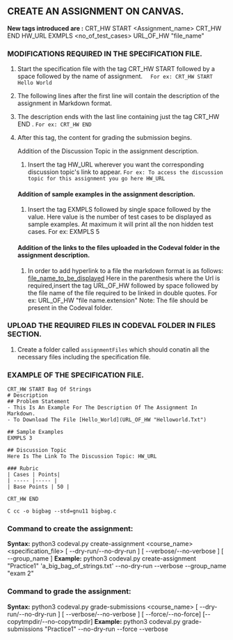 ## CREATE AN ASSIGNMENT ON CANVAS.

**New tags introduced are :** 
CRT_HW START <Assignment_name>
CRT_HW END
HW_URL
EXMPLS <no_of_test_cases>
URL_OF_HW "file_name"

### MODIFICATIONS REQUIRED IN THE SPECIFICATION FILE.
1) Start the specification file with the tag CRT_HW START followed by a space followed by the name of assignment.
	```  For ex: CRT_HW START Hello World```
2) The following lines after the first line will contain the description of the assignment in Markdown format.
3) The description ends with the last line containing just the tag CRT_HW END .
	``` For ex: CRT_HW END ```
4) After this tag, the content for grading the submission begins.

	Addition of the Discussion Topic in the assignment description.
	1) Insert the tag HW_URL wherever you want the corresponding discussion topic's link to appear.
		```For ex: To access the discussion topic for this assignment you go here HW_URL```

	#### Addition of sample examples in the assignment description.
	1) Insert the tag EXMPLS followed by single space followed by the value. 
	   Here value is the number of test cases to be displayed as sample examples. 
	   At maximum it will print all the non hidden test cases.
	   For ex: EXMPLS 5
	#### Addition of the links to the files uploaded in the Codeval folder in the assignment description.
	1) In order to add hyperlink to a file the markdown format is as follows:
	   [file_name_to_be_displayed](Url_of_the_file)
	   Here in the parenthesis where the Url is required,insert the tag
	   URL_OF_HW followed by space followed by the file name of the file required to be linked in double quotes.
	   For ex: URL_OF_HW "file name.extension"
	   Note: The file should be present in the Codeval folder.
	   
### UPLOAD THE REQUIRED FILES IN CODEVAL FOLDER IN FILES SECTION.
1) Create a folder called `assignmentFiles` which should conatin all the necessary files including
	the specification file.
	   
### EXAMPLE OF THE SPECIFICATION FILE.	
	
	CRT_HW START Bag Of Strings
	# Description
	## Problem Statement
	- This Is An Example For The Description Of The Assignment In Markdown.
	- To Download The File [Hello_World](URL_OF_HW "Helloworld.Txt")

	## Sample Examples
	EXMPLS 3

	## Discussion Topic
	Here Is The Link To The Discussion Topic: HW_URL

	### Rubric 
	| Cases | Points|
	| ----- |----- |
	| Base Points | 50 |

	CRT_HW END  

	C cc -o bigbag --std=gnu11 bigbag.c 
	
### Command to create the assignment:
**Syntax:**  python3 codeval.py create-assignment <course_name> <specification_file> [ --dry-run/--no-dry-run ] [ --verbose/--no-verbose ] [ --group_name ]
**Example:** python3 codeval.py create-assignment "Practice1" 'a_big_bag_of_strings.txt' --no-dry-run --verbose --group_name "exam 2"

### Command to grade the assignment:
**Syntax:** python3 codeval.py grade-submissions <course_name> [ --dry-run/--no-dry-run ] [ --verbose/--no-verbose ] [ --force/--no-force] [--copytmpdir/--no-copytmpdir]
**Example:** python3 codeval.py grade-submissions "Practice1" --no-dry-run --force --verbose	   
